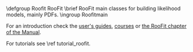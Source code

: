 \defgroup Roofit RooFit
\brief RooFit main classes for building likelihood models, mainly PDFs.
\ingroup Roofitmain

For an introduction check the [user's guides](https://root.cern.ch/root-user-guides-and-manuals),
[courses](https://root.cern.ch/courses) or [the RooFit chapter of the Manual](https://root.cern/manual/roofit/).

For tutorials see \ref tutorial_roofit.
